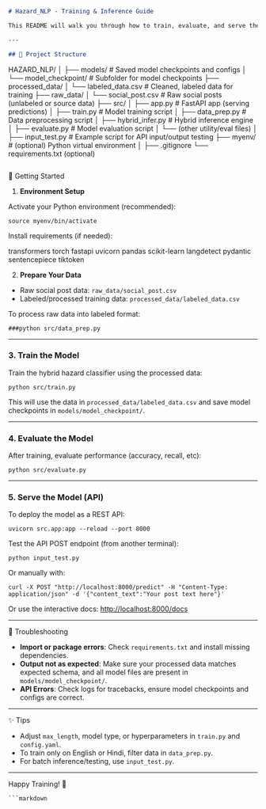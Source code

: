 ```markdown
# Hazard_NLP - Training & Inference Guide

This README will walk you through how to train, evaluate, and serve the hazard classification model using the provided source code and data files.

---

## 📁 Project Structure

```
HAZARD_NLP/
│
├── models/                         # Saved model checkpoints and configs
│   └── model_checkpoint/           # Subfolder for model checkpoints
├── processed_data/
│   └── labeled_data.csv            # Cleaned, labeled data for training
├── raw_data/
│   └── social_post.csv             # Raw social posts (unlabeled or source data)
├── src/
│   ├── app.py                      # FastAPI app (serving predictions)
│   ├── train.py                    # Model training script
│   ├── data_prep.py                # Data preprocessing script
│   ├── hybrid_infer.py             # Hybrid inference engine
│   ├── evaluate.py                 # Model evaluation script
│   └── (other utility/eval files)
│
├── input_test.py                   # Example script for API input/output testing
├── myenv/                          # (optional) Python virtual environment
│
├── .gitignore
└── requirements.txt (optional)
```
```
🚀 Getting Started

1. **Environment Setup**

Activate your Python environment (recommended):

```
source myenv/bin/activate
```
Install requirements (if needed):


transformers torch fastapi uvicorn pandas scikit-learn langdetect pydantic sentencepiece tiktoken

2. **Prepare Your Data**

- Raw social post data: `raw_data/social_post.csv`
- Labeled/processed training data: `processed_data/labeled_data.csv`

To process raw data into labeled format:

```
###python src/data_prep.py
```

---

### 3. **Train the Model**

Train the hybrid hazard classifier using the processed data:

```
python src/train.py
```

This will use the data in `processed_data/labeled_data.csv` and save model checkpoints in `models/model_checkpoint/`.

---

### 4. **Evaluate the Model**

After training, evaluate performance (accuracy, recall, etc):

```
python src/evaluate.py
```

---

### 5. **Serve the Model (API)**

To deploy the model as a REST API:

```
uvicorn src.app:app --reload --port 8000
```

Test the API POST endpoint (from another terminal):

```
python input_test.py
```

Or manually with:

```
curl -X POST "http://localhost:8000/predict" -H "Content-Type: application/json" -d '{"content_text":"Your post text here"}'
```

Or use the interactive docs: [http://localhost:8000/docs](http://localhost:8000/docs)

---
 🚦 Troubleshooting

- **Import or package errors**: Check `requirements.txt` and install missing dependencies.
- **Output not as expected**: Make sure your processed data matches expected schema, and all model files are present in `models/model_checkpoint/`.
- **API Errors**: Check logs for tracebacks, ensure model checkpoints and configs are correct.

---

✨ Tips

- Adjust `max_length`, model type, or hyperparameters in `train.py` and `config.yaml`.
- To train only on English or Hindi, filter data in `data_prep.py`.
- For batch inference/testing, use `input_test.py`.

---

Happy Training! 🚀
```
```markdown
